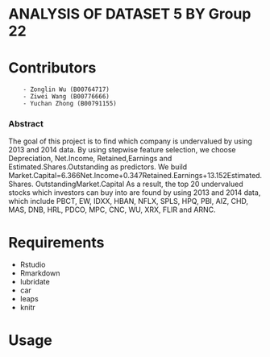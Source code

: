 # ANALYSIS OF DATASET 5 BY Group 22

# Contributors 
        - Zonglin Wu (B00764717)                      
        - Ziwei Wang (B00776666)
        - Yuchan Zhong (B00791155)


### Abstract

The goal of this project is to find which company is undervalued by using 2013 and 2014 data. By using stepwise feature selection, we choose Depreciation, Net.Income, Retained,Earnings and Estimated.Shares.Outstanding as predictors. We build
Market.Capital=6.366Net.Income+0.347Retained.Earnings+13.152Estimated.Shares.
OutstandingMarket.Capital
As a result, the top 20 undervalued stocks which investors can buy into are found by using 2013 and 2014 data, which include PBCT, EW, IDXX, HBAN, NFLX, SPLS, HPQ, PBI, AIZ, CHD, MAS, DNB, HRL, PDCO, MPC, CNC, WU, XRX, FLIR and ARNC.


# Requirements
  - Rstudio
  - Rmarkdown
  - lubridate
  - car
  - leaps
  - knitr
  
# Usage

